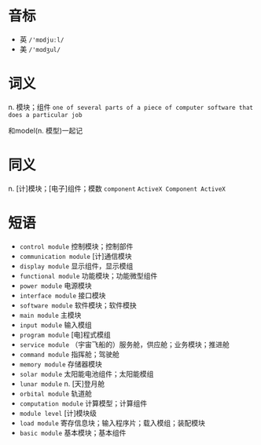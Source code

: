 # 音标

- 英 `/'mɒdjuːl/`
- 美 `/'mɑdʒul/`

# 词义

n. 模块；组件
`one of several parts of a piece of computer software that does a particular job`



和model(n. 模型)一起记

# 同义

n. [计]模块；[电子]组件；模数
`component` `ActiveX Component ActiveX`

# 短语

- `control module` 控制模块；控制部件
- `communication module` [计]通信模块
- `display module` 显示组件，显示模组
- `functional module` 功能模块；功能微型组件
- `power module` 电源模块
- `interface module` 接口模块
- `software module` 软件模块；软件模抉
- `main module` 主模块
- `input module` 输入模组
- `program module` [电]程式模组
- `service module` （宇宙飞船的）服务舱，供应舱；业务模块；推进舱
- `command module` 指挥舱；驾驶舱
- `memory module` 存储器模块
- `solar module` 太阳能电池组件；太阳能模组
- `lunar module` n. [天]登月舱
- `orbital module` 轨道舱
- `computation module` 计算模型；计算组件
- `module level` [计]模块级
- `load module` 寄存信息块；输入程序片；载入模组；装配模块
- `basic module` 基本模块；基本组件

